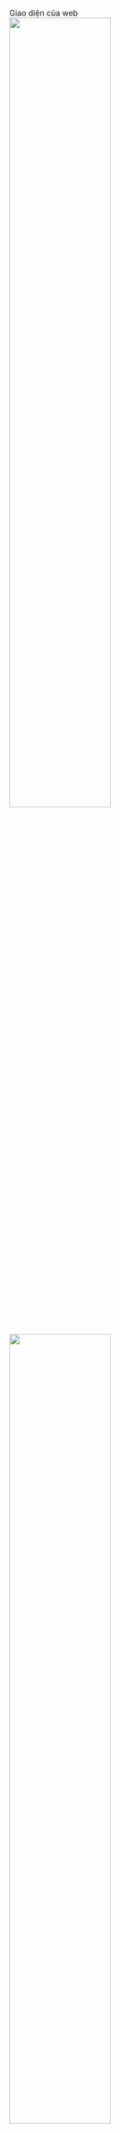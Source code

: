 Giao diện của web
<br>
<img src="https://github.com/blackcat-123/Shorten_URL/assets/87993465/3afa668c-b72a-44ea-a6d6-68098b0d5af8" width=60%>
<br>
<img src= "https://github.com/blackcat-123/Shorten_URL/assets/87993465/7ebca745-73ce-46c5-ba42-30236415d456" width=60%>
<br>
<img src="https://github.com/blackcat-123/Shorten_URL/assets/87993465/16bbc1c0-777a-426f-849d-2a2d8294e374" width=60%>
<br>
Trang chủ
<br>
<img src="https://github.com/blackcat-123/Shorten_URL/assets/87993465/c456a21b-8783-4b9e-a5b6-ab568b99334a" width=60%>
